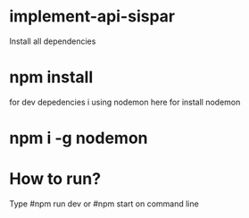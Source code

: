 # implement-api-sispar

Install all dependencies
# npm install

for dev depedencies i using nodemon
here for install nodemon
# npm i -g nodemon


# How to run?

Type #npm run dev 
or 
#npm start
on command line
